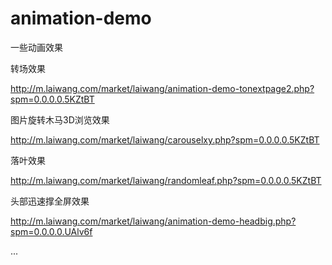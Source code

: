 animation-demo
==============
一些动画效果

转场效果

http://m.laiwang.com/market/laiwang/animation-demo-tonextpage2.php?spm=0.0.0.0.5KZtBT



图片旋转木马3D浏览效果

http://m.laiwang.com/market/laiwang/carouselxy.php?spm=0.0.0.0.5KZtBT




落叶效果

http://m.laiwang.com/market/laiwang/randomleaf.php?spm=0.0.0.0.5KZtBT




头部迅速撑全屏效果

http://m.laiwang.com/market/laiwang/animation-demo-headbig.php?spm=0.0.0.0.UAlv6f



...
